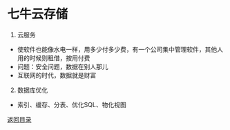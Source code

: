 # 七牛云存储
1. 云服务
* 使软件也能像水电一样，用多少付多少费，有一个公司集中管理软件，其他人用的时候则租借，按用付费
* 问题：安全问题，数据在别人那儿
* 互联网的时代，数据就是财富
2. 数据库优化
* 索引、缓存、分表、优化SQL、物化视图

[返回目录](../../CONTENTS.md)